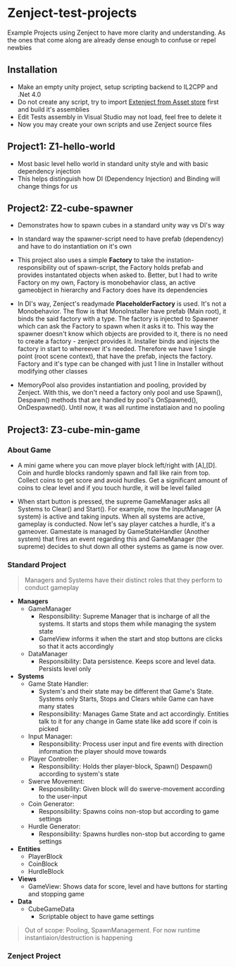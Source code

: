 # Zenject-test-projects
Example Projects using Zenject to have more clarity and understanding. 
As the ones that come along are already dense enough to confuse or repel newbies

## Installation
- Make an empty unity project, setup scripting backend to IL2CPP and .Net 4.0
- Do not create any script, try to import [Extenject from Asset store](https://assetstore.unity.com/packages/tools/utilities/extenject-dependency-injection-ioc-157735) first and build it's assemblies
- Edit Tests assembly in Visual Studio may not load, feel free to delete it
- Now you may create your own scripts and use Zenject source files

## Project1: Z1-hello-world
- Most basic level hello world in standard unity style and with basic dependency injection
- This helps distinguish how DI (Dependency Injection) and Binding will change things for us

## Project2: Z2-cube-spawner
- Demonstrates how to spawn cubes in a standard unity way vs DI's way
- In standard way the spawner-script need to have prefab (dependency) and have to do instantiation on it's own
- This project also uses a simple **Factory** to take the instation-responsibility out of spawn-script, the Factory holds prefab and provides instantated objects when asked to. Better, but I had to write Factory on my own, Factory is monobehavior class, an active gameobject in hierarchy and Factory does have its dependencies

- In DI's way, Zenject's readymade **PlaceholderFactory<T>** is used. It's not a Monobehavior. The flow is that MonoInstaller have prefab (Main root), it binds the said factory with a type. The factory is injected to Spawner which can ask the Factory to spawn when it asks it to. This way the spawner doesn't know which objects are provided to it, there is no need to create a factory - zenject provides it. Installer binds and injects the factory in start to whereever it's needed. Therefore we have 1 single point (root scene context), that have the prefab, injects the factory. Factory and it's type can be changed with just 1 line in Installer without modifying other classes

- MemoryPool also provides instantiation and pooling, provided by Zenject. With this, we don't need a factory only pool and use Spawn(), Despawn() methods that are handled by pool's OnSpawned(), OnDespawned(). Until now, it was all runtime instatiaion and no pooling

## Project3: Z3-cube-min-game
### About Game

  - A mini game where you can move player block left/right with [A],[D]. Coin and hurdle blocks randomly spawn and fall like rain from top. Collect coins to get score and avoid hurdles. Get a significant amount of coins to clear level and if you touch hurdle, it will be level failed 

  - When start button is pressed, the supreme GameManager asks all Systems to Clear() and Start(). For example, now the InputManager (A system) is active and taking inputs. When all systems are active, gameplay is conducted. Now let's say player catches a hurdle, it's a gameover. Gamestate is managed by GameStateHandler (Another system) that fires an event regarding this and GameManager (the supreme) decides to shut down all other systems as game is now over.

### Standard Project
> Managers and Systems have their distinct roles that they perform to conduct gameplay
- **Managers**
  - GameManager
    - Responsibility: Supreme Manager that is incharge of all the systems. It starts and stops them while managing the system state
    - GameView informs it when the start and stop buttons are clicks so that it acts accordingly
  - DataManager
    - Responsibility: Data persistence. Keeps score and level data. Persists level only
- **Systems**
  - Game State Handler:
    - System's and their state may be different that Game's State. Systems only Starts, Stops and Clears while Game can have many states
    - Responsibility: Manages Game State and act accordingly. Entities talk to it for any change in Game state like add score if coin is picked
  - Input Manager:
    - Responsibility: Process user input and fire events with direction information the player should move towards
  - Player Controller:
    - Responsibility: Holds ther player-block, Spawn() Despawn() according to system's state 
  - Swerve Movement:
    - Responsibility: Given block will do swerve-movement according to the user-input
  - Coin Generator:
    - Responsibility: Spawns coins non-stop but according to game settings
  - Hurdle Generator:
    - Responsibility: Spawns hurdles non-stop but according to game settings
- **Entities**
  - PlayerBlock
  - CoinBlock
  - HurdleBlock
- **Views**
  - GameView: Shows data for score, level and have buttons for starting and stopping game
- **Data**
  - CubeGameData
    - Scriptable object to have game settings
> Out of scope: Pooling, SpawnManagement. For now runtime instantiaion/destruction is happening
  
### Zenject Project
  
  
  
  
